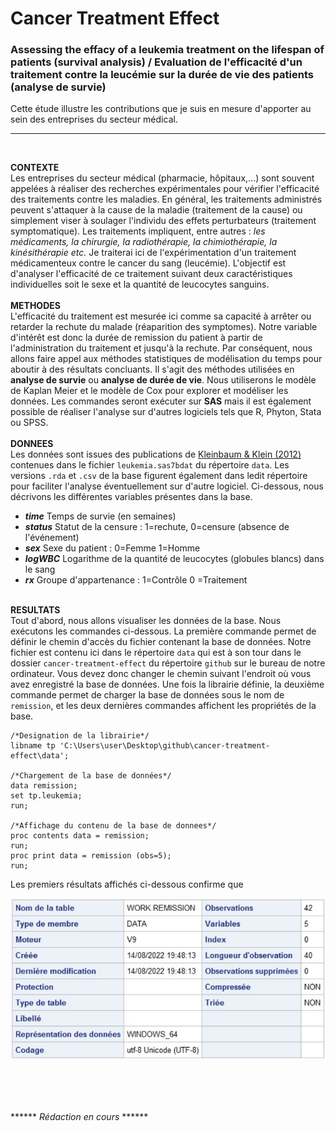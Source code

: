 # Cancer Treatment Effect #
### Assessing the effacy of a leukemia treatment on the lifespan of patients (survival analysis) / Evaluation de l'efficacité d'un traitement contre la leucémie sur la durée de vie des patients (analyse de survie) <br />
Cette étude illustre les contributions que je suis en mesure d'apporter au sein des entreprises du secteur médical.
- - - -
<br />

__CONTEXTE__ <br />
Les entreprises du secteur médical (pharmacie, hôpitaux,...) sont souvent appelées à réaliser des recherches expérimentales pour vérifier l'efficacité des traitements contre les maladies. En général, les traitements administrés peuvent s'attaquer à la cause de la maladie (traitement de la cause) ou simplement viser à soulager l'individu des effets perturbateurs (traitement symptomatique). Les traitements impliquent, entre autres : _les médicaments, la chirurgie, la radiothérapie, la chimiothérapie, la kinésithérapie etc._ Je traiterai ici de l'expérimentation d'un traitement médicamenteux contre le cancer du sang (leucémie). L'objectif est d'analyser l'efficacité de ce traitement suivant deux caractéristiques individuelles soit le sexe et la quantité de leucocytes sanguins. <br />
<br />
__METHODES__ <br />
L'efficacité du traitement est mesurée ici comme sa capacité à arrêter ou retarder la rechute du malade (réaparition des symptomes). Notre variable d'intérêt est donc la durée de remission du patient à partir de l'administration du traitement et jusqu'à la rechute. Par conséquent, nous allons faire appel aux méthodes statistiques de modélisation du temps pour aboutir à des résultats concluants. Il s'agit des méthodes utilisées en __analyse de survie__ ou __analyse de durée de vie__. Nous utiliserons le modèle de Kaplan Meier et le modèle de Cox pour explorer et modéliser les données. Les commandes seront exécuter sur __SAS__ mais il est également possible de réaliser l'analyse sur d'autres logiciels tels que R, Phyton, Stata ou SPSS. <br />
<br />
__DONNEES__ <br />
Les données sont issues des publications de [Kleinbaum & Klein (2012)](https://link.springer.com/book/10.1007/0-387-29150-4 "Kleinbaum, D.G. and Klein, M. (2012) Survival Analysis - A Self-Learning Text, 3rd ed., Springer") contenues dans le fichier `leukemia.sas7bdat` du répertoire `data`. Les versions `.rda` et `.csv` de la base figurent également dans ledit répertoire pour faciliter l'analyse éventuellement sur d'autre logiciel. Ci-dessous, nous décrivons les différentes variables présentes dans la base.
* ___time___
    Temps de survie (en semaines)
* ___status___
    Statut de la censure : 1=rechute, 0=censure (absence de l'événement)
* ___sex___
    Sexe du patient : 0=Femme 1=Homme
* ___logWBC___
    Logarithme de la quantité de leucocytes (globules blancs) dans le sang
* ___rx___
    Groupe d'appartenance : 1=Contrôle 0 =Traitement <br /> <br />

__RESULTATS__ <br />
Tout d'abord, nous allons visualiser les données de la base. Nous exécutons les commandes ci-dessous. La première commande permet de définir le chemin d'accès du fichier contenant la base de données. Notre fichier est contenu ici dans le répertoire `data` qui est à son tour dans le dossier `cancer-treatment-effect` du répertoire `github` sur le bureau de notre ordinateur. Vous devez donc changer le chemin suivant l'endroit où vous avez enregistré la base de données. Une fois la librairie définie, la deuxième commande permet de charger la base de données sous le nom de `remission`, et les deux dernières commandes affichent les propriétés de la base.
`````
/*Designation de la librairie*/
libname tp 'C:\Users\user\Desktop\github\cancer-treatment-effect\data';

/*Chargement de la base de données*/
data remission;
set tp.leukemia;
run;

/*Affichage du contenu de la base de donnees*/
proc contents data = remission;
run;
proc print data = remission (obs=5);
run;
`````
Les premiers résultats affichés ci-dessous confirme que

![out1](/ouput/img/out1.jpg)


<br /> <br /> <br />

****** _Rédaction en cours_ ******
